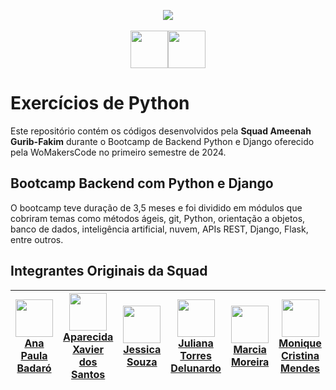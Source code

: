 <p align="center"><img src="https://github.com/quasiEvil/ProjetoFinal_SquadAmeenahGuribFakim/assets/140989367/e2ae9bd9-13f2-4f70-ae46-9d3b8d77ab64)" height="auto">
<br><br>
<img src="https://github.com/quasiEvil/ProjetoFinal_SquadAmeenahGuribFakim/assets/140989367/bf85af97-f4d6-420b-85e2-b23827a9dbca" height="60"><img src="https://github.com/quasiEvil/ProjetoFinal_SquadAmeenahGuribFakim/assets/140989367/a5d109fc-beef-4ef7-b7aa-28c31d5eeb53" height="60">

# Exercícios de Python
Este repositório contém os códigos desenvolvidos pela **Squad Ameenah Gurib-Fakim** durante o Bootcamp de Backend Python e Django oferecido pela WoMakersCode no primeiro semestre de 2024.

## Bootcamp Backend com Python e Django
O bootcamp teve duração de 3,5 meses e foi dividido em módulos que cobriram temas como métodos ágeis, git, Python, orientação a objetos, banco de dados, inteligência artificial, nuvem, APIs REST, Django, Flask, entre outros.

## Integrantes Originais da Squad

[<img src="https://github.com/quasiEvil.png" width="60px;"/><br /><sub><a href="https://github.com/quasiEvil">Ana Paula Badaró</a></sub>](https://github.com/quasiEvil) | [<img src="https://github.com/aparecraft.png" width="60px;"/><br /><sub><a href="https://github.com/aparecraft">Aparecida Xavier dos Santos</a></sub>](https://github.com/aparecraft) | [<img src="https://github.com/Jessicabs06.png" width="60px;"/><br /><sub><a href="https://github.com/Jessicabs06">Jessica Souza</a></sub>](https://github.com/Jessicabs06) | [<img src="https://github.com/jutdelu.png" width="60px;"/><br /><sub><a href="https://github.com/jutdelu">Juliana Torres Delunardo</a></sub>](https://github.com/jutdelu) | [<img src="https://github.com/Marcia-Moreira.png" width="60px;"/><br /><sub><a href="https://github.com/Marcia-Moreira">Marcia Moreira</a></sub>](https://github.com/Marcia-Moreira) |  [<img src="https://github.com/Monique36.png" width="60px;"/><br /><sub><a href="https://github.com/Monique36">Monique Cristina Mendes</a></sub>](https://github.com/Monique36) | [<img src="https://github.com/NuLima1.png" width="60px;"/><br /><sub><a href="https://github.com/NuLima1">Núbia Santos Lima</a></sub>](https://github.com/NuLima1) | [<img src="https://github.com/RafaelaMarquesIfs.png" width="60px;"/><br /><sub><a href="https://github.com/RafaelaMarquesIfs">Rafaela Marques</a></sub>](https://github.com/RafaelaMarquesIfs) 
|---|---|---|---|---|---|---|---|
